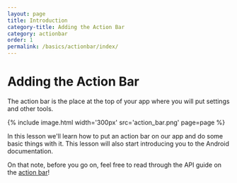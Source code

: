```yaml
---
layout: page
title: Introduction
category-title: Adding the Action Bar
category: actionbar
order: 1
permalink: /basics/actionbar/index/
---
```


# Adding the Action Bar

The action bar is the place at the top of your app where you will
put settings and other tools.

{% include image.html width='300px' src='action_bar.png' page=page %}


In this lesson we'll learn how to put an action bar on our app and do some basic things with it. This lesson will also start introducing you to the Android documentation.

On that note, before you go on, feel free to read through the API guide on the [action bar](http://developer.android.com/guide/topics/ui/actionbar.html)!
